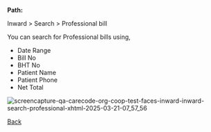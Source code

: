 **Path:**

Inward > Search > Professional bill

You can search for Professional bills using,

* Date Range
* Bill No
* BHT No
* Patient Name
* Patient Phone
* Net Total

![screencapture-qa-carecode-org-coop-test-faces-inward-inward-search-professional-xhtml-2025-03-21-07_57_56](https://github.com/user-attachments/assets/99ffbcbb-3043-4f67-a021-37d52aed72d3)


[Back](https://github.com/hmislk/hmis/wiki/Inward)